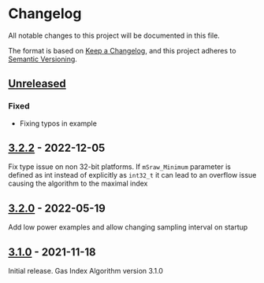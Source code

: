 # Changelog
All notable changes to this project will be documented in this file.

The format is based on [Keep a Changelog](https://keepachangelog.com/en/1.0.0/),
and this project adheres to [Semantic Versioning](https://semver.org/spec/v2.0.0.html).


## [Unreleased]

### Fixed
- Fixing typos in example

## [3.2.2] - 2022-12-05

Fix type issue on non 32-bit platforms. If `mSraw_Minimum` parameter is
defined as int instead of explicitly as `int32_t` it can lead to an
overflow issue causing the algorithm to the maximal index

## [3.2.0] - 2022-05-19

Add low power examples and allow changing sampling interval on startup

## [3.1.0] - 2021-11-18

Initial release. Gas Index Algorithm version 3.1.0

[Unreleased]: https://github.com/Sensirion/arduino-gas-index-algorithm/releases/tag/3.2.2..master
[3.2.2]: https://github.com/Sensirion/arduino-gas-index-algorithm/releases/tag/3.2.0..3.2.2
[3.2.0]: https://github.com/Sensirion/arduino-gas-index-algorithm/releases/tag/3.1.0..3.2.0
[3.1.0]: https://github.com/Sensirion/arduino-gas-index-algorithm/releases/tag/3.1.0

